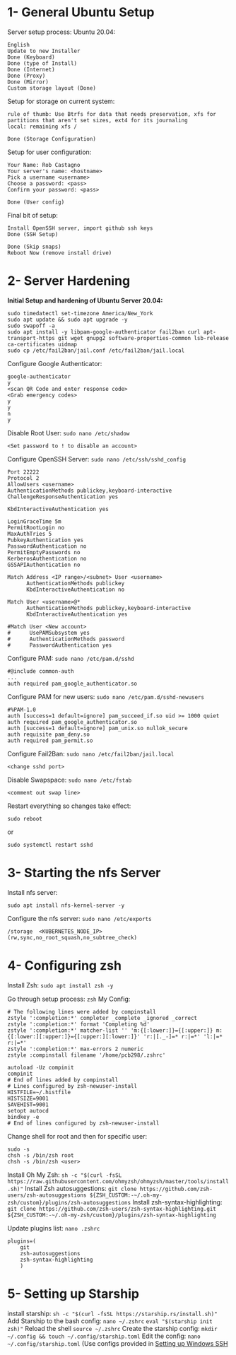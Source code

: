 # 1- General Ubuntu Setup
Server setup process: Ubuntu 20.04:
```
English
Update to new Installer
Done (Keyboard)
Done (type of Install)
Done (Internet)
Done (Proxy)
Done (Mirror)
Custom storage layout (Done)
```
Setup for storage on current system:
```
rule of thumb: Use Btrfs for data that needs preservation, xfs for partitions that aren't set sizes, ext4 for its journaling
local: remaining xfs /

Done (Storage Configuration)
```
Setup for user configuration:
```
Your Name: Rob Castagno
Your server's name: <hostname>
Pick a username <username>
Choose a password: <pass>
Confirm your password: <pass>

Done (User config)
```
Final bit of setup: 
```
Install OpenSSH server, import github ssh keys
Done (SSH Setup)

Done (Skip snaps)
Reboot Now (remove install drive)
```

# 2- Server Hardening
**Initial Setup and hardening of Ubuntu Server 20.04:**
```
sudo timedatectl set-timezone America/New_York
sudo apt update && sudo apt upgrade -y
sudo swapoff -a
sudo apt install -y libpam-google-authenticator fail2ban curl apt-transport-https git wget gnupg2 software-properties-common lsb-release ca-certificates uidmap
sudo cp /etc/fail2ban/jail.conf /etc/fail2ban/jail.local
```
Configure Google Authenticator:
```
google-authenticator
y
<scan QR Code and enter response code>
<Grab emergency codes>
y
y
n
y
```
Disable Root User:
`sudo nano /etc/shadow`
```
<Set password to ! to disable an account>
```
Configure OpenSSH Server:
`sudo nano /etc/ssh/sshd_config`
```
Port 22222
Protocol 2
AllowUsers <username>
AuthenticationMethods publickey,keyboard-interactive
ChallengeResponseAuthentication yes

KbdInteractiveAuthentication yes

LoginGraceTime 5m
PermitRootLogin no
MaxAuthTries 5
PubkeyAuthentication yes
PasswordAuthentication no
PermitEmptyPasswords no
KerberosAuthentication no
GSSAPIAuthentication no

Match Address <IP range>/<subnet> User <username>
      AuthenticationMethods publickey
      KbdInteractiveAuthentication no

Match User <username>@*
      AuthenticationMethods publickey,keyboard-interactive
      KbdInteractiveAuthentication yes

#Match User <New account>
#      UsePAMSubsystem yes
#      AuthenticationMethods password
#      PasswordAuthentication yes
```
Configure PAM: 
`sudo nano /etc/pam.d/sshd`
```
#@include common-auth
...
auth required pam_google_authenticator.so
```
Configure PAM for new users:
`sudo nano /etc/pam.d/sshd-newusers`
```
#%PAM-1.0
auth [success=1 default=ignore] pam_succeed_if.so uid >= 1000 quiet
auth required pam_google_authenticator.so
auth [success=1 default=ignore] pam_unix.so nullok_secure
auth requisite pam_deny.so
auth required pam_permit.so
```
Configure Fail2Ban:
`sudo nano /etc/fail2ban/jail.local`
```
<change sshd port>
```
Disable Swapspace:
`sudo nano /etc/fstab`
```
<comment out swap line>
```
Restart everything so changes take effect:
```
sudo reboot
```
or
```
sudo systemctl restart sshd
```


# 3- Starting the nfs Server
Install nfs server:
```
sudo apt install nfs-kernel-server -y
```

Configure the nfs server:
`sudo nano /etc/exports`
```
/storage  <KUBERNETES_NODE_IP>(rw,sync,no_root_squash,no_subtree_check)
```

# 4- Configuring zsh
Install Zsh:
`sudo apt install zsh -y`

Go through setup process: `zsh`
My Config:
```
# The following lines were added by compinstall
zstyle ':completion:*' completer _complete _ignored _correct
zstyle ':completion:*' format 'Completing %d'
zstyle ':completion:*' matcher-list '' 'm:{[:lower:]}={[:upper:]} m:{[:lower:][:upper:]}={[:upper:][:lower:]}' 'r:|[._-]=* r:|=*' 'l:|=* r:|=*'
zstyle ':completion:*' max-errors 2 numeric
zstyle :compinstall filename '/home/pcb298/.zshrc'

autoload -Uz compinit
compinit
# End of lines added by compinstall
# Lines configured by zsh-newuser-install
HISTFILE=~/.histfile
HISTSIZE=9001
SAVEHIST=9001
setopt autocd
bindkey -e
# End of lines configured by zsh-newuser-install
```
Change shell for root and then for specific user:
```
sudo -s
chsh -s /bin/zsh root
chsh -s /bin/zsh <user>
```

Install Oh My Zsh:
`sh -c "$(curl -fsSL https://raw.githubusercontent.com/ohmyzsh/ohmyzsh/master/tools/install.sh)"`
Install Zsh autosuggestions:
`git clone https://github.com/zsh-users/zsh-autosuggestions ${ZSH_CUSTOM:-~/.oh-my-zsh/custom}/plugins/zsh-autosuggestions`
Install zsh-syntax-highlighting:
`git clone https://github.com/zsh-users/zsh-syntax-highlighting.git ${ZSH_CUSTOM:-~/.oh-my-zsh/custom}/plugins/zsh-syntax-highlighting`

Update plugins list:
`nano .zshrc`
```
plugins=(
    git
    zsh-autosuggestions
    zsh-syntax-highlighting
    )
```
# 5- Setting up Starship
install starship:
`sh -c "$(curl -fsSL https://starship.rs/install.sh)"`
Add Starship to the bash config:
`nano ~/.zshrc`
`eval "$(starship init zsh)"`
Reload the shell
`source ~/.zshrc`
Create the starship config:
`mkdir ~/.config && touch ~/.config/starship.toml`
Edit the config: `nano ~/.config/starship.toml`
(Use configs provided in [Setting up Windows SSH](obsidian://open?vault=Documentation%20Portfolio&file=Starship%20Configuration)
